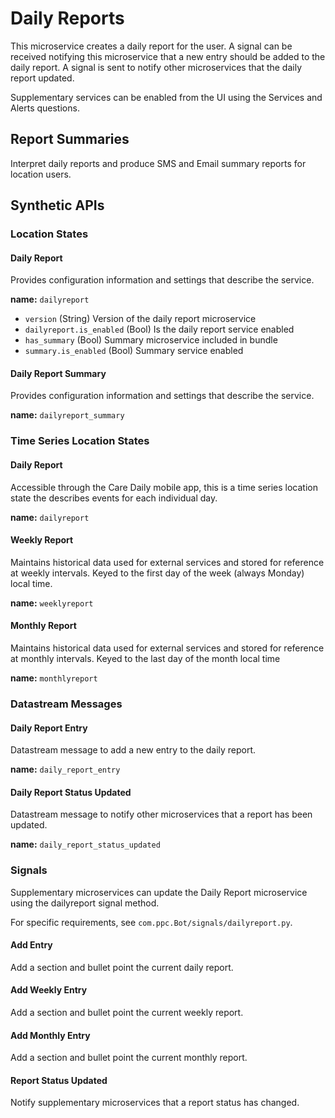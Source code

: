 # Daily Reports

This microservice creates a daily report for the user.
A signal can be received notifying this microservice that a new entry should be added to the daily report.
A signal is sent to notify other microservices that the daily report updated.

Supplementary services can be enabled from the UI using the Services and Alerts questions.

## Report Summaries

Interpret daily reports and produce SMS and Email summary reports for location users.

## Synthetic APIs

### Location States

#### Daily Report

Provides configuration information and settings that describe the service.

**name:** `dailyreport`

- `version` (String) Version of the daily report microservice
- `dailyreport.is_enabled` (Bool) Is the daily report service enabled
- `has_summary` (Bool) Summary microservice included in bundle
- `summary.is_enabled` (Bool) Summary service enabled

#### Daily Report Summary

Provides configuration information and settings that describe the service.

**name:** `dailyreport_summary`

### Time Series Location States

#### Daily Report

Accessible through the Care Daily mobile app, this is a time series location state the describes events for each individual day.

**name:** `dailyreport`

#### Weekly Report

Maintains historical data used for external services and stored for reference at weekly intervals. Keyed to the first day of the week (always Monday) local time.

**name:** `weeklyreport`

#### Monthly Report

Maintains historical data used for external services and stored for reference at monthly intervals.  Keyed to the last day of the month local time

**name:** `monthlyreport`

### Datastream Messages

#### Daily Report Entry

Datastream message to add a new entry to the daily report.

**name:** `daily_report_entry`

#### Daily Report Status Updated

Datastream message to notify other microservices that a report has been updated.

**name:** `daily_report_status_updated`

### Signals

Supplementary microservices can update the Daily Report microservice using the dailyreport signal method.

For specific requirements, see `com.ppc.Bot/signals/dailyreport.py`.

#### Add Entry

Add a section and bullet point the current daily report.

#### Add Weekly Entry

Add a section and bullet point the current weekly report.

#### Add Monthly Entry

Add a section and bullet point the current monthly report.

#### Report Status Updated

Notify supplementary microservices that a report status has changed.
